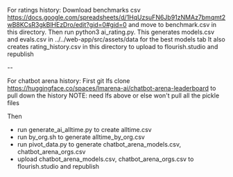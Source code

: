 For ratings history:
Download benchmarks csv https://docs.google.com/spreadsheets/d/1HqUzsuFN6Jb91zNMAz7bmqmt2wB8KCsR3gkBlHEzDro/edit?gid=0#gid=0 and move to benchmark.csv in this directory.
Then run python3 ai_rating.py.
This generates models.csv and evals.csv in ../../web-app/src/assets/data for the best models tab
It also creates rating_history.csv in this directory to upload to flourish.studio and republish

--

For chatbot arena history:
First git lfs clone https://huggingface.co/spaces/lmarena-ai/chatbot-arena-leaderboard to pull down the history
NOTE: need lfs above or else won't pull all the pickle files

Then
- run generate_ai_alltime.py to create alltime.csv
- run by_org.sh to generate alltime_by_org.csv
- run pivot_data.py to generate chatbot_arena_models.csv, chatbot_arena_orgs.csv
- upload chatbot_arena_models.csv, chatbot_arena_orgs.csv to flourish.studio and republish